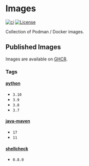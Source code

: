 # Images

[![ci](https://github.com/jhnc-oss/images/actions/workflows/ci.yml/badge.svg)](https://github.com/jhnc-oss/images/actions/workflows/ci.yml)
[![License](https://img.shields.io/badge/license-MIT-yellow.svg)](LICENSE)

Collection of Podman / Docker images.

## Published Images

Images are available on [GHCR](https://github.com/jhnc-oss/images/pkgs/container/images%2Fpython).

### Tags

#### [python](./python/Dockerfile)

- `3.10`
- `3.9`
- `3.8`
- `3.7`

#### [java-maven](./java-maven/Dockerfile)

- `17`
- `11`

#### [shellcheck](./shellcheck/Dockerfile)

- `0.8.0`

